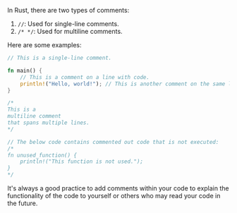 In Rust, there are two types of comments: 

1. `//`: Used for single-line comments.
2. `/* */`: Used for multiline comments.

Here are some examples:

```rust
// This is a single-line comment.

fn main() {
    // This is a comment on a line with code.
    println!("Hello, world!"); // This is another comment on the same line as code.
}

/*
This is a
multiline comment 
that spans multiple lines.
*/

// The below code contains commented out code that is not executed:
/*
fn unused_function() {
    println!("This function is not used.");
}
*/
``` 

It's always a good practice to add comments within your code to explain the functionality of the code to yourself or others who may read your code in the future.